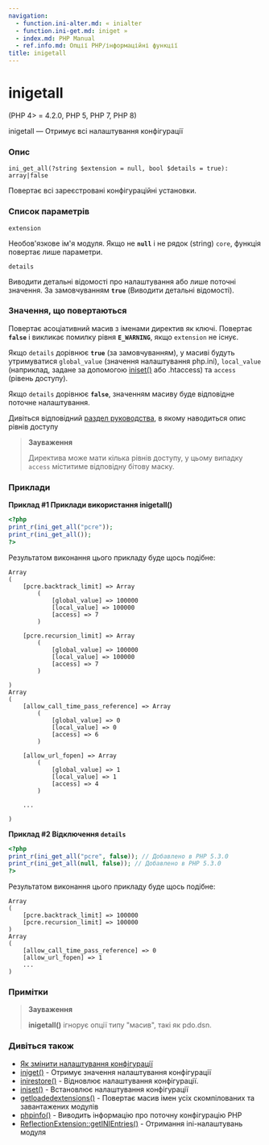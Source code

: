 ```yaml
---
navigation:
  - function.ini-alter.md: « inialter
  - function.ini-get.md: iniget »
  - index.md: PHP Manual
  - ref.info.md: Опції PHP/інформаційні функції
title: inigetall
---
```

# inigetall

(PHP 4> = 4.2.0, PHP 5, PHP 7, PHP 8)

inigetall — Отримує всі налаштування конфігурації

### Опис

```methodsynopsis
ini_get_all(?string $extension = null, bool $details = true): array|false
```

Повертає всі зареєстровані конфігураційні установки.

### Список параметрів

`extension`

Необов'язкове ім'я модуля. Якщо не **`null`** і не рядок (string) `core`, функція повертає лише параметри.

`details`

Виводити детальні відомості про налаштування або лише поточні значення. За замовчуванням **`true`** (Виводити детальні відомості).

### Значення, що повертаються

Повертає асоціативний масив з іменами директив як ключі. Повертає **`false`** і викликає помилку рівня **`E_WARNING`**, якщо `extension` не існує.

Якщо `details` дорівнює **`true`** (за замовчуванням), у масиві будуть утримуватися `global_value` (значення налаштування php.ini), `local_value` (наприклад, задане за допомогою [iniset()](function.ini-set.md) або .htaccess) та `access` (рівень доступу).

Якщо `details` дорівнює **`false`**, значенням масиву буде відповідне поточне налаштування.

Дивіться відповідний [раздел руководства](configuration.changes.modes.md), в якому наводиться опис рівнів доступу

> **Зауваження**
> 
> Директива може мати кілька рівнів доступу, у цьому випадку `access` міститиме відповідну бітову маску.

### Приклади

**Приклад #1 Приклади використання **inigetall()****

```php
<?php
print_r(ini_get_all("pcre"));
print_r(ini_get_all());
?>
```

Результатом виконання цього прикладу буде щось подібне:

```
Array
(
    [pcre.backtrack_limit] => Array
        (
            [global_value] => 100000
            [local_value] => 100000
            [access] => 7
        )

    [pcre.recursion_limit] => Array
        (
            [global_value] => 100000
            [local_value] => 100000
            [access] => 7
        )

)
Array
(
    [allow_call_time_pass_reference] => Array
        (
            [global_value] => 0
            [local_value] => 0
            [access] => 6
        )

    [allow_url_fopen] => Array
        (
            [global_value] => 1
            [local_value] => 1
            [access] => 4
        )

    ...

)
```

**Приклад #2 Відключення `details`**

```php
<?php
print_r(ini_get_all("pcre", false)); // Добавлено в PHP 5.3.0
print_r(ini_get_all(null, false)); // Добавлено в PHP 5.3.0
?>
```

Результатом виконання цього прикладу буде щось подібне:

```
Array
(
    [pcre.backtrack_limit] => 100000
    [pcre.recursion_limit] => 100000
)
Array
(
    [allow_call_time_pass_reference] => 0
    [allow_url_fopen] => 1
    ...
)
```

### Примітки

> **Зауваження**
> 
> **inigetall()** ігнорує опції типу "масив", такі як pdo.dsn.

### Дивіться також

-   [Як змінити налаштування конфігурації](configuration.changes.md)
-   [iniget()](function.ini-get.md) - Отримує значення налаштування конфігурації
-   [inirestore()](function.ini-restore.md) - Відновлює налаштування конфігурації.
-   [iniset()](function.ini-set.md) - Встановлює налаштування конфігурації
-   [getloadedextensions()](function.get-loaded-extensions.md) - Повертає масив імен усіх скомпілованих та завантажених модулів
-   [phpinfo()](function.phpinfo.md) - Виводить інформацію про поточну конфігурацію PHP
-   [ReflectionExtension::getINIEntries()](reflectionextension.getinientries.md) - Отримання ini-налаштувань модуля

